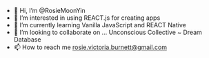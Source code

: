 - 👋 Hi, I’m @RosieMoonYin
- 👀 I’m interested in using REACT.js for creating apps
- 🌱 I’m currently learning Vanilla JavaScript and REACT Native
- 💞️ I’m looking to collaborate on ... Unconscious Collective ~ Dream Database
- 📫 How to reach me rosie.victoria.burnett@gmail.com

<!---
RosieMoonYin/RosieMoonYin is a ✨ special ✨ repository because its `README.md` (this file) appears on your GitHub profile.
You can click the Preview link to take a look at your changes.
--->
